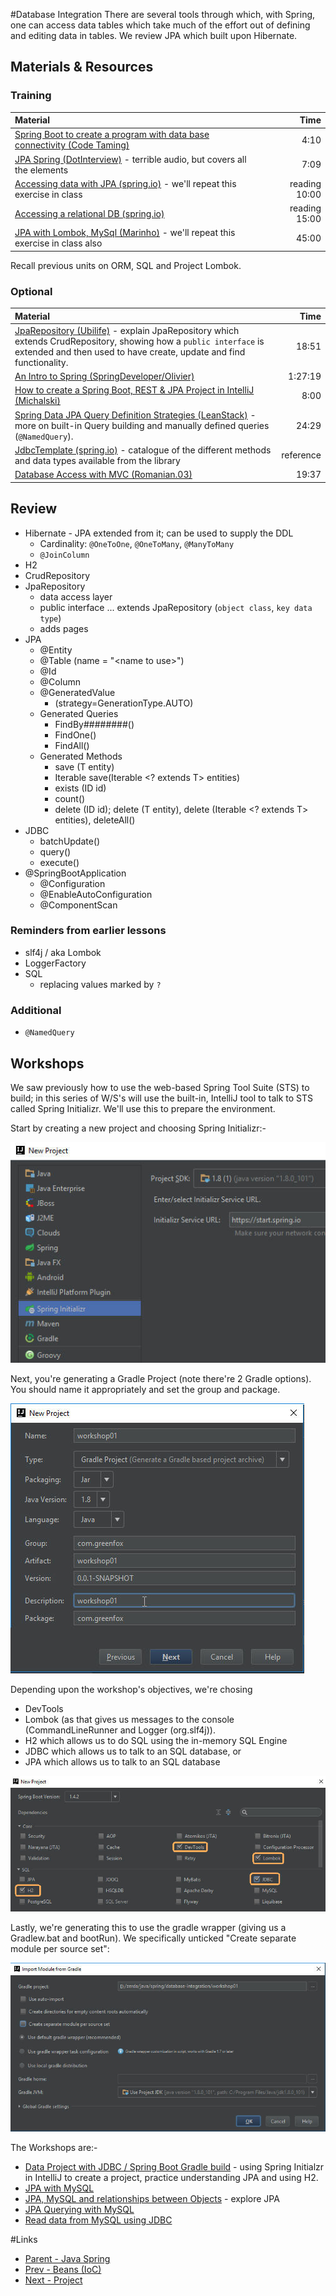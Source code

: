 #Database Integration
There are several tools through which, with Spring, one can access data tables which take much of the effort out of defining and editing data in tables.  We review JPA which built upon Hibernate.

## Materials & Resources

### Training
| Material | Time |
|:---------|-----:|
|[Spring Boot to create a program with data base connectivity (Code Taming)](https://www.youtube.com/watch?v=oBqTpe5ciMo)|4:10|
|[JPA Spring (DotInterview)](https://youtu.be/IZfbg89KGRY) - terrible audio, but covers all the elements|7:09|
|[Accessing data with JPA (spring.io)](https://spring.io/guides/gs/accessing-data-jpa/) - we'll repeat this exercise in class|reading 10:00|
|[Accessing a relational DB (spring.io)](http://spring.io/guides/gs/relational-data-access/)|reading 15:00|
|[JPA with Lombok, MySql (Marinho)](https://www.youtube.com/watch?v=8FC_h1xuh-s) - we'll repeat this exercise in class also|45:00|

Recall previous units on ORM, SQL and Project Lombok.

### Optional
| Material | Time |
|:---------|-----:|
|[JpaRepository (Ubilife)](https://www.youtube.com/watch?v=PMMyTCjGFjI) - explain JpaRepository which extends CrudRepository, showing how a `public interface` is extended and then used to have create, update and find functionality. |18:51|
|[An Intro to Spring (SpringDeveloper/Olivier)](https://www.youtube.com/watch?v=jIae_pcG-9M)|1:27:19|
|[How to create a Spring Boot, REST &amp; JPA Project in IntelliJ (Michalski)](https://www.youtube.com/watch?v=I1ydigiZ25g)|8:00|
|[Spring Data JPA Query Definition Strategies (LeanStack)](https://www.youtube.com/watch?v=S5vZP_03ENY) - more on built-in Query building and manually defined queries (`@NamedQuery`).|24:29|
|[JdbcTemplate (spring.io)](http://docs.spring.io/spring-framework/docs/2.5.x/api/org/springframework/jdbc/core/JdbcTemplate.html) - catalogue of the different methods and data types available from the library|reference|
|[Database Access with MVC (Romanian.03)](https://www.youtube.com/watch?v=C3bNEz9opuU)|19:37|

## Review
- Hibernate - JPA extended from it; can be used to supply the DDL 
  - Cardinality: `@OneToOne`, `@OneToMany`, `@ManyToMany`
  - `@JoinColumn`
- H2
- CrudRepository
- JpaRepository  
  - data access layer
  - public interface ... extends JpaRepository (`object class`, `key data type`)  
  - adds pages
- JPA
  - @Entity
  - @Table (name = "&lt;name to use&gt;")
  - @Id
  - @Column
  - @GeneratedValue
    - (strategy=GenerationType.AUTO)
  - Generated Queries
    - FindBy########()
    - FindOne()
    - FindAll()
  - Generated Methods
    - save (T entity)
	- Iterable<T> save(Iterable <? extends T> entities)
	- exists (ID id)
	- count()
	- delete (ID id); delete (T entity), delete (Iterable <? extends T> entities), deleteAll()
- JDBC
  - batchUpdate()
  - query()
  - execute()
- @SpringBootApplication
  - @Configuration
  - @EnableAutoConfiguration
  - @ComponentScan

### Reminders from earlier lessons
- slf4j / aka Lombok
- LoggerFactory
- SQL
  - replacing values marked by `?`

### Additional
- `@NamedQuery`
  
## Workshops
We saw previously how to use the web-based Spring Tool Suite (STS) to build; in this series of W/S's will use the built-in, IntelliJ tool to talk to STS called Spring Initializr.  We'll use this to prepare the environment.

Start by creating a new project and choosing Spring Initializr:-

<img src="workshop/workshop01-A.jpg">

Next, you're generating a Gradle Project (note there're 2 Gradle options).  You should name it appropriately and set the group and package.

<img src="workshop/workshop01-B.jpg">

Depending upon the workshop's objectives, we're chosing
- DevTools
- Lombok (as that gives us messages to the console (CommandLineRunner and Logger (org.slf4j)).
- H2 which allows us to do SQL using the in-memory SQL Engine
- JDBC which allows us to talk to an SQL database, or 
- JPA which allows us to talk to an SQL database 

<img src="readme-A.jpg">

Lastly, we're generating this to use the gradle wrapper (giving us a Gradlew.bat and bootRun).  We specifically unticked "Create separate module per source set":

<img src="workshop/workshop01-D.jpg">

The Workshops are:-
- [Data Project with JDBC / Spring Boot Gradle build](./workshop/Workshop01.md) - using Spring Initialzr in IntelliJ to create a project, practice understanding JPA and using H2.
- [JPA with MySQL](./workshop/Workshop02.md)
- [JPA, MySQL and relationships between Objects](./workshop/Workshop03.md) - explore JPA 
- [JPA Querying with MySQL](./Workshop/Workshop04.md)
- [Read data from MySQL using JDBC](./Workshop/Workshop05.md) 

#Links
- [Parent - Java Spring](../README.md)
- [Prev - Beans (IoC)](../ioc-bean/README.md)
- [Next - Project](../project-calorie/README.md)
